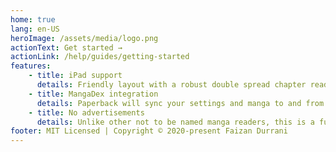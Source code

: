 ```yaml
---
home: true
lang: en-US
heroImage: /assets/media/logo.png
actionText: Get started →
actionLink: /help/guides/getting-started
features:
    - title: iPad support
      details: Friendly layout with a robust double spread chapter reader for iPad. (PadOS 13.4+)
    - title: MangaDex integration
      details: Paperback will sync your settings and manga to and from MangaDex.
    - title: No advertisements
      details: Unlike other not to be named manga readers, this is a fully ad-free experience. No intrusive ads to disturb you!
footer: MIT Licensed | Copyright © 2020-present Faizan Durrani
---
```

